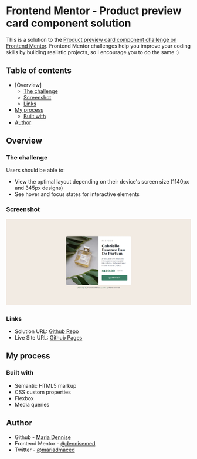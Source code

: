 # Frontend Mentor - Product preview card component solution

This is a solution to the [Product preview card component challenge on Frontend Mentor](https://www.frontendmentor.io/challenges/product-preview-card-component-GO7UmttRfa). Frontend Mentor challenges help you improve your coding skills by building realistic projects, so I encourage you to do the same :) 

## Table of contents

- [Overview]
  - [The challenge](#the-challenge)
  - [Screenshot](#screenshot)
  - [Links](#links)
- [My process](#my-process)
  - [Built with](#built-with)
- [Author](#author)

## Overview

### The challenge

Users should be able to:

- View the optimal layout depending on their device's screen size (1140px and 345px designs)
- See hover and focus states for interactive elements

### Screenshot

![Desktop design here](./design/desktop-design.jpg)

### Links

- Solution URL: [Github Repo](https://github.com/dennisemed/Product-Card)
- Live Site URL: [Github Pages](https://dennisemed.github.io/Product-Card)

## My process

### Built with

- Semantic HTML5 markup
- CSS custom properties
- Flexbox
- Media queries

## Author

- Github - [Maria Dennise](https://github.com/dennisemed)
- Frontend Mentor - [@dennisemed](https://www.frontendmentor.io/profile/dennisemed)
- Twitter - [@mariadmaced](https://www.twitter.com/mariadmaced)
